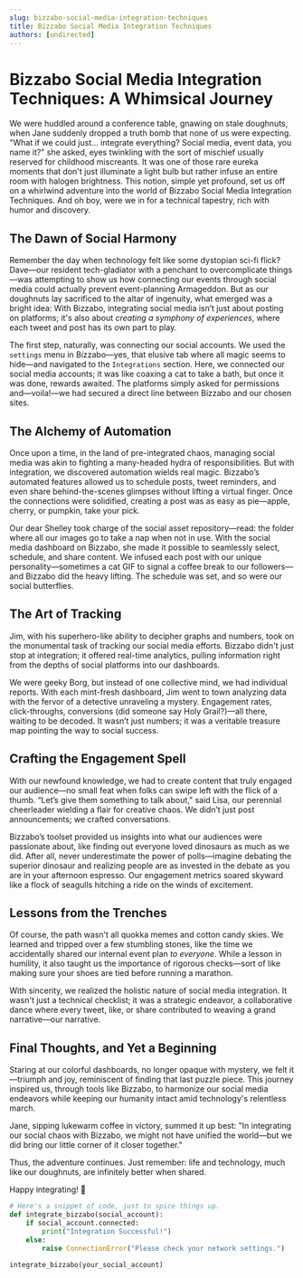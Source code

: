 ```yaml
---
slug: bizzabo-social-media-integration-techniques
title: Bizzabo Social Media Integration Techniques
authors: [undirected]
---
```



# Bizzabo Social Media Integration Techniques: A Whimsical Journey

We were huddled around a conference table, gnawing on stale doughnuts, when Jane suddenly dropped a truth bomb that none of us were expecting. "What if we could just... integrate everything? Social media, event data, you name it?" she asked, eyes twinkling with the sort of mischief usually reserved for childhood miscreants. It was one of those rare eureka moments that don't just illuminate a light bulb but rather infuse an entire room with halogen brightness. This notion, simple yet profound, set us off on a whirlwind adventure into the world of Bizzabo Social Media Integration Techniques. And oh boy, were we in for a technical tapestry, rich with humor and discovery.

## The Dawn of Social Harmony

Remember the day when technology felt like some dystopian sci-fi flick? Dave—our resident tech-gladiator with a penchant to overcomplicate things—was attempting to show us how connecting our events through social media could actually prevent event-planning Armageddon. But as our doughnuts lay sacrificed to the altar of ingenuity, what emerged was a bright idea: With Bizzabo, integrating social media isn’t just about posting on platforms; it's also about *creating a symphony of experiences*, where each tweet and post has its own part to play.

The first step, naturally, was connecting our social accounts. We used the `settings` menu in Bizzabo—yes, that elusive tab where all magic seems to hide—and navigated to the `Integrations` section. Here, we connected our social media accounts; it was like coaxing a cat to take a bath, but once it was done, rewards awaited. The platforms simply asked for permissions and—voila!—we had secured a direct line between Bizzabo and our chosen sites.

## The Alchemy of Automation

Once upon a time, in the land of pre-integrated chaos, managing social media was akin to fighting a many-headed hydra of responsibilities. But with integration, we discovered automation wields real magic. Bizzabo’s automated features allowed us to schedule posts, tweet reminders, and even share behind-the-scenes glimpses without lifting a virtual finger. Once the connections were solidified, creating a post was as easy as pie—apple, cherry, or pumpkin, take your pick.

Our dear Shelley took charge of the social asset repository—read: the folder where all our images go to take a nap when not in use. With the social media dashboard on Bizzabo, she made it possible to seamlessly select, schedule, and share content. We infused each post with our unique personality—sometimes a cat GIF to signal a coffee break to our followers—and Bizzabo did the heavy lifting. The schedule was set, and so were our social butterflies.

## The Art of Tracking

Jim, with his superhero-like ability to decipher graphs and numbers, took on the monumental task of tracking our social media efforts. Bizzabo didn't just stop at integration; it offered real-time analytics, pulling information right from the depths of social platforms into our dashboards.

We were geeky Borg, but instead of one collective mind, we had individual reports. With each mint-fresh dashboard, Jim went to town analyzing data with the fervor of a detective unraveling a mystery. Engagement rates, click-throughs, conversions (did someone say Holy Grail?)—all there, waiting to be decoded. It wasn’t just numbers; it was a veritable treasure map pointing the way to social success. 

## Crafting the Engagement Spell

With our newfound knowledge, we had to create content that truly engaged our audience—no small feat when folks can swipe left with the flick of a thumb. “Let’s give them something to talk about," said Lisa, our perennial cheerleader wielding a flair for creative chaos. We didn’t just post announcements; we crafted conversations. 

Bizzabo’s toolset provided us insights into what our audiences were passionate about, like finding out everyone loved dinosaurs as much as we did. After all, never underestimate the power of polls—imagine debating the superior dinosaur and realizing people are as invested in the debate as you are in your afternoon espresso. Our engagement metrics soared skyward like a flock of seagulls hitching a ride on the winds of excitement.

## Lessons from the Trenches

Of course, the path wasn’t all quokka memes and cotton candy skies. We learned and tripped over a few stumbling stones, like the time we accidentally shared our internal event plan *to everyone*. While a lesson in humility, it also taught us the importance of rigorous checks—sort of like making sure your shoes are tied before running a marathon.

With sincerity, we realized the holistic nature of social media integration. It wasn't just a technical checklist; it was a strategic endeavor, a collaborative dance where every tweet, like, or share contributed to weaving a grand narrative—our narrative.

## Final Thoughts, and Yet a Beginning

Staring at our colorful dashboards, no longer opaque with mystery, we felt it—triumph and joy, reminiscent of finding that last puzzle piece. This journey inspired us, through tools like Bizzabo, to harmonize our social media endeavors while keeping our humanity intact amid technology's relentless march.

Jane, sipping lukewarm coffee in victory, summed it up best: "In integrating our social chaos with Bizzabo, we might not have unified the world—but we did bring our little corner of it closer together."

Thus, the adventure continues. Just remember: life and technology, much like our doughnuts, are infinitely better when shared.

Happy integrating! 🍩

```python
# Here's a snippet of code, just to spice things up.
def integrate_bizzabo(social_account):
    if social_account.connected:
        print("Integration Successful!")
    else:
        raise ConnectionError("Please check your network settings.")
        
integrate_bizzabo(your_social_account)
```

